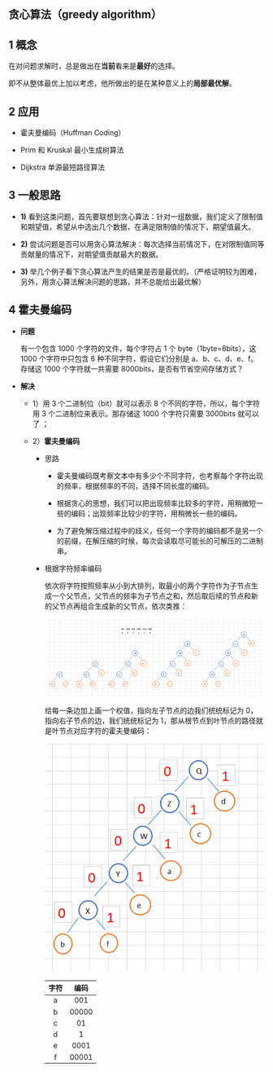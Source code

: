 ## 贪心算法（greedy algorithm）

## 1 概念

在对问题求解时，总是做出在**当前**看来是**最好**的选择。

即不从整体最优上加以考虑，他所做出的是在某种意义上的**局部最优解**。

## 2 应用

* 霍夫曼编码（Huffman Coding）

* Prim 和 Kruskal 最小生成树算法

* Dijkstra 单源最短路径算法

## 3 一般思路

* **1)**  看到这类问题，首先要联想到贪心算法：针对一组数据，我们定义了限制值和期望值，希望从中选出几个数据，在满足限制值的情况下，期望值最大。

* **2)**  尝试问题是否可以用贪心算法解决：每次选择当前情况下，在对限制值同等贡献量的情况下，对期望值贡献最大的数据。

* **3)**  举几个例子看下贪心算法产生的结果是否是最优的。（严格证明较为困难，另外，用贪心算法解决问题的思路，并不总能给出最优解）

## 4 霍夫曼编码

* **问题**

  有一个包含 1000 个字符的文件，每个字符占 1 个 byte（1byte=8bits），这 1000 个字符中只包含 6 种不同字符，假设它们分别是 a、b、c、d、e、f。存储这 1000 个字符就一共需要 8000bits，是否有节省空间存储方式？

* **解决**

  * 1）用 3 个二进制位（bit）就可以表示 8 个不同的字符，所以，每个字符用 3 个二进制位来表示。那存储这 1000 个字符只需要 3000bits 就可以了 ；

  * 2）**霍夫曼编码**

    * 思路

      * 霍夫曼编码既考察文本中有多少个不同字符，也考察每个字符出现的频率，根据频率的不同，选择不同长度的编码。

      * 根据贪心的思想，我们可以把出现频率比较多的字符，用稍微短一些的编码；出现频率比较少的字符，用稍微长一些的编码。
      * 为了避免解压缩过程中的歧义，任何一个字符的编码都不是另一个的前缀，在解压缩的时候，每次会读取尽可能长的可解压的二进制串。

    * 根据字符频率编码

      依次将字符按照频率从小到大排列，取最小的两个字符作为子节点生成一个父节点，父节点的频率为子节点之和，然后取后续的节点和新的父节点再组合生成新的父节点，依次类推：

      ![1589904543170](images.assets/1589904543170.png)

      给每一条边加上画一个权值，指向左子节点的边我们统统标记为 0，指向右子节点的边，我们统统标记为 1，那从根节点到叶节点的路径就是叶节点对应字符的霍夫曼编码：

      <img src="images.assets/1589904694560.png" alt="1589904694560" style="zoom: 80%;" />

      | 字符 | 编码  |
      | :--: | :---: |
      |  a   |  001  |
      |  b   | 00000 |
      |  c   |  01   |
      |  d   |   1   |
      |  e   | 0001  |
      |  f   | 00001 |

      